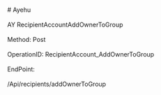 <br>#     Ayehu</br>
<br>AY RecipientAccountAddOwnerToGroup</br>
<br>Method: Post</br>
<br>OperationID: RecipientAccount_AddOwnerToGroup</br>
<br>EndPoint:</br>
<br>/Api/recipients/addOwnerToGroup</br>

